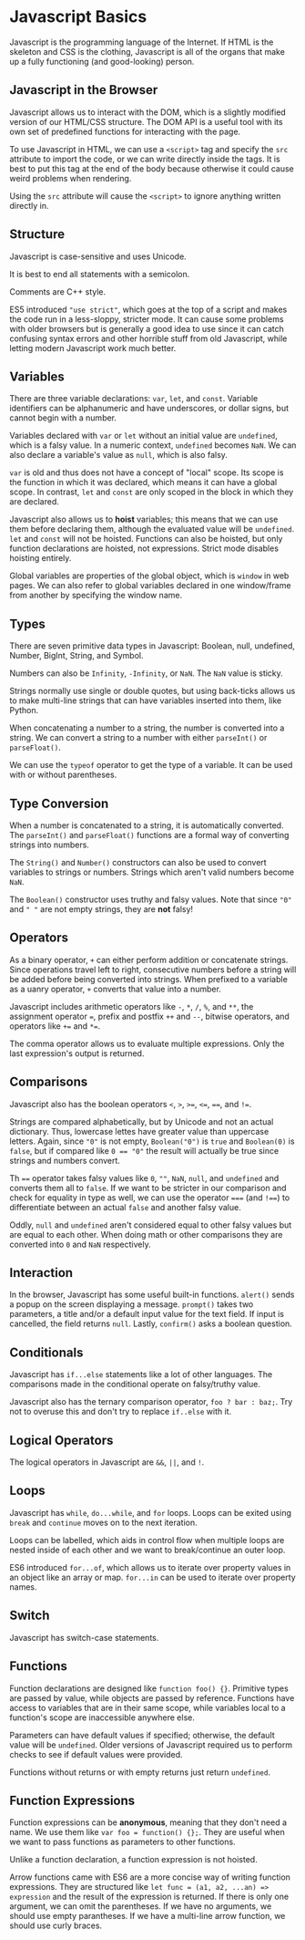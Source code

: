 # Javascript Basics
Javascript is the programming language of the Internet. If HTML is the skeleton and CSS is the clothing, Javascript is all of the organs that make up a fully functioning (and good-looking) person.

## Javascript in the Browser
Javascript allows us to interact with the DOM, which is a slightly modified version of our HTML/CSS structure. The DOM API is a useful tool with its own set of predefined functions for interacting with the page.

To use Javascript in HTML, we can use a  `<script>` tag and specify the `src` attribute to import the code, or we can write directly inside the tags. It is best to put this tag at the end of the body because otherwise it could cause weird problems when rendering. 

Using the `src` attribute will cause the `<script>` to ignore anything written directly in.

## Structure
Javascript is case-sensitive and uses Unicode.

It is best to end all statements with a semicolon.

Comments are C++ style.

ES5 introduced `"use strict"`, which goes at the top of a script and makes the code run in a less-sloppy, stricter mode. It can cause some problems with older browsers but is generally a good idea to use since it can catch confusing syntax errors and other horrible stuff from old Javascript, while letting modern Javascript work much better.

## Variables

There are three variable declarations: `var`, `let`, and `const`. Variable identifiers can be alphanumeric and have underscores, or dollar signs, but cannot begin with a number.

Variables declared with `var` or `let` without an initial value are `undefined`, which is a falsy value. In a numeric context, `undefined` becomes `NaN`. We can also declare a variable's value as `null`, which is also falsy.

`var` is old and thus does not have a concept of "local" scope. Its scope is the function in which it was declared, which means it can have a global scope. In contrast, `let` and `const` are only scoped in the block in which they are declared. 

Javascript also allows us to **hoist** variables; this means that we can use them before declaring them, although the evaluated value will be `undefined`. `let` and `const` will not be hoisted. Functions can also be hoisted, but only function declarations are hoisted, not expressions. Strict mode disables hoisting entirely.

Global variables are properties of the global object, which is `window` in web pages. We can also refer to global variables declared in one window/frame from another by specifying the window name.

## Types
There are seven primitive data types in Javascript: Boolean, null, undefined, Number, BigInt, String, and Symbol.

Numbers can also be `Infinity`, `-Infinity`, or `NaN`. The `NaN` value is sticky.

Strings normally use single or double quotes, but using back-ticks allows us to make multi-line strings that can have variables inserted into them, like Python.

When concatenating a number to a string, the number is converted into a string. We can convert a string to a number with either `parseInt()` or `parseFloat()`.

We can use the `typeof` operator to get the type of a variable. It can be used with or without parentheses.

## Type Conversion
When a number is concatenated to a string, it is automatically converted. The `parseInt()` and `parseFloat()` functions are a formal way of converting strings into numbers.

The `String()` and `Number()` constructors can also be used to convert variables to strings or numbers. Strings which aren't valid numbers become `NaN`.

The `Boolean()` constructor uses truthy and falsy values. Note that since `"0"` and `" "` are not empty strings, they are **not** falsy!

## Operators
As a binary operator, `+` can either perform addition or concatenate strings. Since operations travel left to right, consecutive numbers before a string will be added before being converted into strings. When prefixed to a variable as a uanry operator, `+` converts that value into a number.

Javascript includes arithmetic operators like `-`, `*`, `/`, `%`, and `**`, the assignment operator `=`, prefix and postfix `++` and `--`, bitwise operators, and operators like `+=` and `*=`.

The comma operator allows us to evaluate multiple expressions. Only the last expression's output is returned.

## Comparisons
Javascript also has the boolean operators `<`, `>`, `>=`, `<=`, `==`, and `!=`.

Strings are compared alphabetically, but by Unicode and not an actual dictionary. Thus, lowercase lettes have greater value than uppercase letters. Again, since `"0"` is not empty, `Boolean("0")` is `true` and `Boolean(0)` is `false`, but if compared like `0 == "0"` the result will actually be true since strings and numbers convert.

Th `==` operator takes falsy values like `0`, `""`, `NaN`, `null`, and `undefined` and converts them all to `false`. If we want to be stricter in our comparison and check for equality in type as well, we can use the operator `===` (and `!==`) to differentiate between an actual `false` and another falsy value.

Oddly, `null` and `undefined` aren't considered equal to other falsy values but are equal to each other. When doing math or other comparisons they are converted into `0` and `NaN` respectively.

## Interaction
In the browser, Javascript has some useful built-in functions. `alert()` sends a popup on the screen displaying a message. `prompt()` takes two parameters, a title and/or a default input value for the text field. If input is cancelled, the field returns `null`. Lastly, `confirm()` asks a boolean question.

## Conditionals
Javascript has `if...else` statements like a lot of other languages. The comparisons made in the conditional operate on falsy/truthy value.

Javascript also has the ternary comparison operator, `foo ? bar : baz;`. Try not to overuse this and don't try to replace `if..else` with it.

## Logical Operators
The logical operators in Javascript are `&&`, `||`, and `!`.

## Loops
Javascript has `while`, `do...while`, and `for` loops. Loops can be exited using `break` and `continue` moves on to the next iteration.

Loops can be labelled, which aids in control flow when multiple loops are nested inside of each other and we want to break/continue an outer loop.

ES6 introduced `for...of`, which allows us to iterate over property values in an object like an array or map. `for...in` can be used to iterate over property names.

## Switch
Javascript has switch-case statements.

## Functions
Function declarations are designed like `function foo() {}`. Primitive types are passed by value, while objects are passed by reference. Functions have access to variables that are in their same scope, while variables local to a function's scope are inaccessible anywhere else. 

Parameters can have default values if specified; otherwise, the default value will be `undefined`. Older versions of Javascript required us to perform checks to see if default values were provided.

Functions without returns or with empty returns just return `undefined`.

## Function Expressions
Function expressions can be **anonymous**, meaning that they don't need a name. We use them like `var foo = function() {};`. They are useful when we want to pass functions as parameters to other functions.

Unlike a function declaration, a function expression is not hoisted.

Arrow functions came with ES6 are a more concise way of writing function expressions. They are structured like `let func = (a1, a2, ...an) => expression` and the result of the expression is returned. If there is only one argument, we can omit the parentheses. If we have no arguments, we should use empty parantheses. If we have a multi-line arrow function, we should use curly braces.